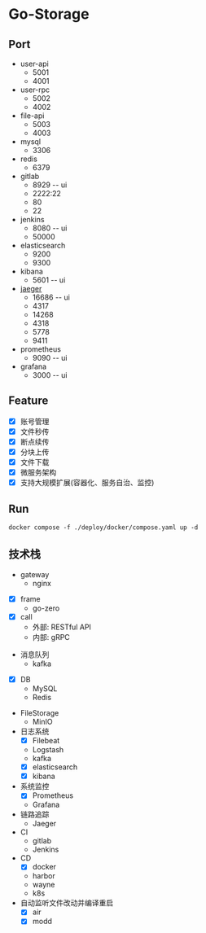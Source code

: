 # Go-Storage

## Port

- user-api
  - 5001
  - 4001
- user-rpc
  - 5002
  - 4002
- file-api
  - 5003
  - 4003
- mysql
  - 3306
- redis
  - 6379
- gitlab
  - 8929  -- ui
  - 2222:22
  - 80
  - 22
- jenkins
  - 8080  -- ui
  - 50000
- elasticsearch
  - 9200
  - 9300
- kibana
  - 5601  -- ui
- [jaeger](https://www.jaegertracing.io/docs/2.5/apis/)
  - 16686  -- ui
  - 4317
  - 14268
  - 4318
  - 5778
  - 9411
- prometheus
  - 9090 -- ui
- grafana
  - 3000 -- ui

## Feature

- [x] 账号管理
- [x] 文件秒传
- [x] 断点续传
- [x] 分块上传
- [x] 文件下载
- [x] 微服务架构
- [x] 支持大规模扩展(容器化、服务自治、监控)

## Run

```shell
docker compose -f ./deploy/docker/compose.yaml up -d
```

## 技术栈

- gateway
  - nginx
- [x] frame
  - go-zero
- [x] call
  - 外部: RESTful  API
  - 内部: gRPC
- 消息队列
  - kafka
- [x] DB
  - MySQL
  - Redis
- FileStorage
  - MinIO
- 日志系统
  - [x] Filebeat
  - Logstash
  - kafka
  - [x] elasticsearch
  - [x] kibana
- 系统监控
  - [x] Prometheus
  - Grafana
- 链路追踪
  - Jaeger
- CI
  - gitlab
  - Jenkins
- CD
  - [x] docker
  - harbor
  - wayne
  - k8s
- 自动监听文件改动并编译重启
  - [x] air
  - [x] modd
